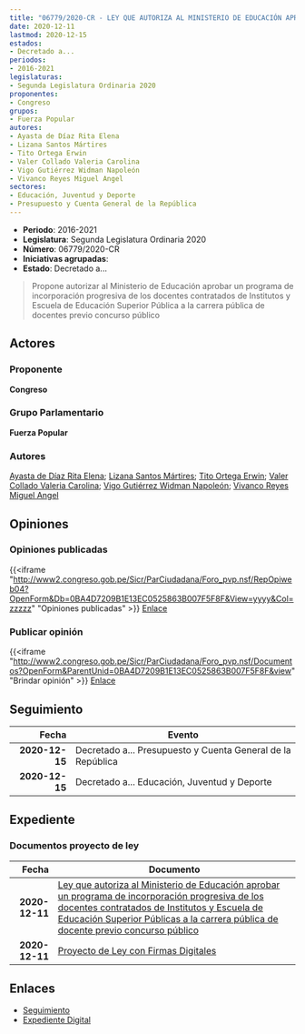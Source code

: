 ```yaml
---
title: "06779/2020-CR - LEY QUE AUTORIZA AL MINISTERIO DE EDUCACIÓN APROBAR UN PROGRAMA DE INCORPORACIÓN PROGRESIVA DE LOS DOCENTES CONTRATADOS DE INSTITUTOS Y ESCUELAS DE EDUCACIÓN SUPERIOR PÚBLICO A LA CARRERA PÚBLICA DE DOCENTES PREVIO CONCURSO PÚBLICO"
date: 2020-12-11
lastmod: 2020-12-15
estados:
- Decretado a...
periodos:
- 2016-2021
legislaturas:
- Segunda Legislatura Ordinaria 2020
proponentes:
- Congreso
grupos:
- Fuerza Popular
autores:
- Ayasta de Díaz Rita Elena
- Lizana Santos Mártires
- Tito Ortega Erwin
- Valer Collado Valeria Carolina
- Vigo Gutiérrez Widman Napoleón
- Vivanco Reyes Miguel Angel
sectores:
- Educación, Juventud y Deporte
- Presupuesto y Cuenta General de la República
---
```

- **Periodo**: 2016-2021
- **Legislatura**: Segunda Legislatura Ordinaria 2020
- **Número**: 06779/2020-CR
- **Iniciativas agrupadas**: 
- **Estado**: Decretado a...

> Propone autorizar al Ministerio de Educación aprobar un programa de incorporación progresiva de los docentes contratados de Institutos y Escuela de Educación Superior Pública a la carrera pública de docentes previo concurso público


## Actores

### Proponente

**Congreso**

### Grupo Parlamentario

**Fuerza Popular**

### Autores

[Ayasta de Díaz Rita Elena](mailto:mailto:rayasta@congreso.gob.pe); [Lizana Santos Mártires](mailto:mailto:mlizana@congreso.gob.pe); [Tito Ortega Erwin](mailto:mailto:etito@congreso.gob.pe); [Valer Collado Valeria Carolina](mailto:mailto:vvaler@congreso.gob.pe); [Vigo Gutiérrez Widman Napoleón](mailto:mailto:wvigo@congreso.gob.pe); [Vivanco Reyes Miguel Angel](mailto:mailto:mvivanco@congreso.gob.pe)

## Opiniones

### Opiniones publicadas

{{<iframe "http://www2.congreso.gob.pe/Sicr/ParCiudadana/Foro_pvp.nsf/RepOpiweb04?OpenForm&Db=0BA4D7209B1E13EC0525863B007F5F8F&View=yyyy&Col=zzzzz" "Opiniones publicadas" >}}
[Enlace](http://www2.congreso.gob.pe/Sicr/ParCiudadana/Foro_pvp.nsf/RepOpiweb04?OpenForm&Db=0BA4D7209B1E13EC0525863B007F5F8F&View=yyyy&Col=zzzzz)

### Publicar opinión

{{<iframe "http://www2.congreso.gob.pe/Sicr/ParCiudadana/Foro_pvp.nsf/Documentos?OpenForm&ParentUnid=0BA4D7209B1E13EC0525863B007F5F8F&view" "Brindar opinión" >}}
[Enlace](http://www2.congreso.gob.pe/Sicr/ParCiudadana/Foro_pvp.nsf/Documentos?OpenForm&ParentUnid=0BA4D7209B1E13EC0525863B007F5F8F&view)


## Seguimiento

| Fecha | Evento |
|------:|--------|
| **2020-12-15** | Decretado a... Presupuesto y Cuenta General de la República |
| **2020-12-15** | Decretado a... Educación, Juventud y Deporte |

## Expediente

### Documentos proyecto de ley

| Fecha | Documento |
|------:|-----------|
| **2020-12-11** | [Ley que autoriza al Ministerio de Educación aprobar un programa de incorporación progresiva de los docentes contratados de Institutos y Escuela de Educación Superior Públicas a la carrera pública de docente previo concurso público](http://www.leyes.congreso.gob.pe/Documentos/2016_2021/Proyectos_de_Ley_y_de_Resoluciones_Legislativas/PL06779-20201211.pdf) |
| **2020-12-11** | [Proyecto de Ley con Firmas Digitales](https://leyes.congreso.gob.pe/Documentos/2016_2021/Proyectos_de_Ley_y_de_Resoluciones_Legislativas/Proyectos_Firmas_digitales/PL06779.pdf) |

## Enlaces

- [Seguimiento](http://www2.congreso.gob.pe/Sicr/TraDocEstProc/CLProLey2016.nsf/f7fff46988ca05b1052578e100829cc7/82693e83f6b1092e0525863c00007561?OpenDocument)
- [Expediente Digital](http://www2.congreso.gob.pe/Sicr/TraDocEstProc/Expvirt_2011.nsf/visbusqptramdoc1621/06779?opendocument)

